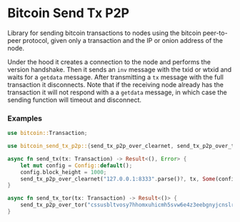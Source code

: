 # Bitcoin Send Tx P2P

Library for sending bitcoin transactions to nodes using the bitcoin
peer-to-peer protocol, given only a transaction and the IP or onion address of
the node.

Under the hood it creates a connection to the node and performs the version
handshake. Then it sends an `inv` message with the txid or wtxid and waits
for a `getdata` message. After transmitting a `tx` message with the full
transaction it disconnects. Note that if the receiving node already has the
transaction it will not respond with a a `getdata` message, in which case
the sending function will timeout and disconnect.

### Examples

```rust
use bitcoin::Transaction;

use bitcoin_send_tx_p2p::{send_tx_p2p_over_clearnet, send_tx_p2p_over_tor, Config, Error};

async fn send_tx(tx: Transaction) -> Result<(), Error> {
    let mut config = Config::default();
    config.block_height = 1000;
    send_tx_p2p_over_clearnet("127.0.0.1:8333".parse()?, tx, Some(config)).await
}

async fn send_tx_tor(tx: Transaction) -> Result<()> {
    send_tx_p2p_over_tor("cssusbltvosy7hhomxuhicmh5svw6e4z3eebgnyjcnslrloiy5m27pid.onion:8333", tx, None).await
}
```

